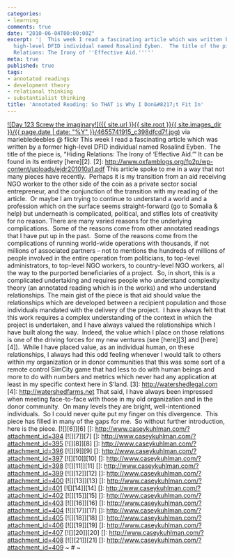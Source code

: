 ```yaml
---
categories:
- learning
comments: true
date: "2010-06-04T00:00:00Z"
excerpt: '|  This week I read a fascinating article which was written by a former
  high-level DFID individual named Rosalind Eyben.  The title of the piece is, ''Hiding
  Relations: The Irony of ''Effective Aid.'''''
meta: true
published: true
tags:
- annotated readings
- development theory
- relational thinking
- substantialist thinking
title: 'Annotated Reading: So THAT is Why I Don&#8217;t Fit In'
---
```


[![Day 123 Screw the imaginary!]({{ site.url }}{{ site.root }}{{ site.images_dir }}/{{ page.date | date: "%Y" }}/4655741915_c398dfcd7f.jpg)](http://www.flickr.com/photos/33971648@N06/4655741915/)
via mariebledeebles @ flickr
This week I read a fascinating article which was written by a former high-level DFID individual named Rosalind Eyben.  The title of the piece is, “Hiding Relations: The Irony of ‘Effective Aid.’” It can be found in its entirety [here][2].
 [2]: http://www.oxfamblogs.org/fp2p/wp-content/uploads/ejdr201010a1.pdf
This article spoke to me in a way that not many pieces have recently.  Perhaps it is my transition from an aid receiving NGO worker to the other side of the coin as a private sector social entrepreneur, and the conjunction of the transition with my reading of the article.  Or maybe I am trying to continue to understand a world and a profession which on the surface seems straight-forward (go to Somalia & help) but underneath is complicated, political, and stifles lots of creativity for no reason.
There are many varied reasons for the underlying complications.  Some of the reasons come from other annotated readings that I have put up in the past.  Some of the reasons come from the complications of running world-wide operations with thousands, if not millions of associated partners – not to mentions the hundreds of millions of people involved in the entire operation from politicians, to top-level administrators, to top-level NGO workers, to country-level NGO workers, all the way to the purported beneficiaries of a project.  So, in short, this is a complicated undertaking and requires people who understand complexity theory (an annotated reading which is in the works) and who understand relationships.
The main gist of the piece is that aid should value the relationships which are developed between a recipient population and those individuals mandated with the delivery of the project.  I have always felt that this work requires a complex understanding of the context in which the project is undertaken, and I have always valued the relationships which I have built along the way.  Indeed, the value which I place on those relations is one of the driving forces for my new ventures (see [here][3] and [here][4]).  While I have placed value, as an individual human, on these relationships, I always had this odd feeling whenever I would talk to others within my organization or in donor communities that this was some sort of a remote control SimCity game that had less to do with human beings and more to do with numbers and metrics which never had any application at least in my specific context here in S’land.
 [3]: http://watershedlegal.com
 [4]: http://watershedfarms.net
That said, I have always been impressed when meeting face-to-face with those in my old organization and in the donor community.  On many levels they are bright, well-intentioned individuals.  So I could never quite put my finger on this divergence.  This piece has filled in many of the gaps for me.  So without further introduction, here is the piece.
[![][6]][6]
 []: http://www.caseykuhlman.com/?attachment_id=394
[![][7]][7]
 []: http://www.caseykuhlman.com/?attachment_id=395
[![][8]][8]
 []: http://www.caseykuhlman.com/?attachment_id=396
[![][9]][9]
 []: http://www.caseykuhlman.com/?attachment_id=397
[![][10]][10]
 []: http://www.caseykuhlman.com/?attachment_id=398
[![][11]][11]
 []: http://www.caseykuhlman.com/?attachment_id=399
[![][12]][12]
 []: http://www.caseykuhlman.com/?attachment_id=400
[![][13]][13]
 []: http://www.caseykuhlman.com/?attachment_id=401
[![][14]][14]
 []: http://www.caseykuhlman.com/?attachment_id=402
[![][15]][15]
 []: http://www.caseykuhlman.com/?attachment_id=403
[![][16]][16]
 []: http://www.caseykuhlman.com/?attachment_id=404
[![][17]][17]
 []: http://www.caseykuhlman.com/?attachment_id=405
[![][18]][18]
 []: http://www.caseykuhlman.com/?attachment_id=406
[![][19]][19]
 []: http://www.caseykuhlman.com/?attachment_id=407
[![][20]][20]
 []: http://www.caseykuhlman.com/?attachment_id=408
[![][21]][21]
 []: http://www.caseykuhlman.com/?attachment_id=409
~ # ~